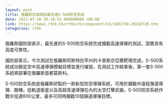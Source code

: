 ```yaml
---
layout: post
title: 俄羅斯完成測試最先進S-500防空系统
date: 2021-07-20 20:19:53.000000000 +08:00
link: https://news.rthk.hk/rthk/ch/component/k2/1601749-20210720.htm
categories: rthk
---
```


俄羅斯國防部表示，最先進的S-500防空系统完成攔截高速導彈的測試，證實具有高度可靠性。

國防部表示，今次測試在俄羅斯阿斯特拉罕州的卡普斯京亞爾靶場完成，S-500系統成功鎖定空中高速導彈模擬目標並進行摧毀，在測試工作結束後，第一套S-500系統將部署在俄羅斯首都莫斯科。

S-500防空系统是俄羅斯研製的一款新型防空導彈系統，可用於攔截中遠程彈道導彈、敵機，低軌道衛星以及高超音速導彈在內的太空打擊武器。S-500防空系統作戰半徑達600公里，最多可同時攔截10個彈道導彈目標。

